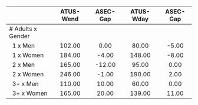 
|                      |    ATUS-Wend |     ASEC-Gap |    ATUS-Wday |     ASEC-Gap |
| -------------------- | :----------: | :----------: | :----------: | :----------: |
| # Adults x Gender    |              |              |              |              |
| &nbsp;&nbsp;1 x Men  |       102.00 |         0.00 |        80.00 |        -5.00 |
| &nbsp;&nbsp;1 x Women |       184.00 |        -4.00 |       148.00 |        -8.00 |
| &nbsp;&nbsp;2 x Men  |       165.00 |       -12.00 |        95.00 |         0.00 |
| &nbsp;&nbsp;2 x Women |       246.00 |        -1.00 |       190.00 |         2.00 |
| &nbsp;&nbsp;3+ x Men |       110.00 |        10.00 |        60.00 |         0.00 |
| &nbsp;&nbsp;3+ x Women |       165.00 |        20.00 |       139.00 |        11.00 |

